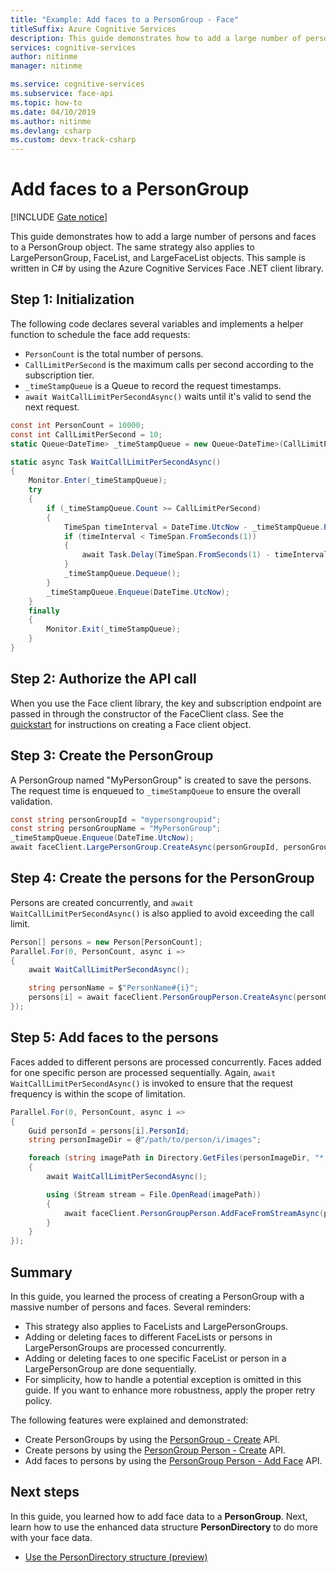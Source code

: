 ```yaml
---
title: "Example: Add faces to a PersonGroup - Face"
titleSuffix: Azure Cognitive Services
description: This guide demonstrates how to add a large number of persons and faces to a PersonGroup object with the Azure Cognitive Services Face service.
services: cognitive-services
author: nitinme
manager: nitinme

ms.service: cognitive-services
ms.subservice: face-api
ms.topic: how-to
ms.date: 04/10/2019
ms.author: nitinme
ms.devlang: csharp
ms.custom: devx-track-csharp
---
```


# Add faces to a PersonGroup

[!INCLUDE [Gate notice](../includes/identity-gate-notice.md)]

This guide demonstrates how to add a large number of persons and faces to a PersonGroup object. The same strategy also applies to LargePersonGroup, FaceList, and LargeFaceList objects. This sample is written in C# by using the Azure Cognitive Services Face .NET client library.

## Step 1: Initialization

The following code declares several variables and implements a helper function to schedule the face add requests:

- `PersonCount` is the total number of persons.
- `CallLimitPerSecond` is the maximum calls per second according to the subscription tier.
- `_timeStampQueue` is a Queue to record the request timestamps.
- `await WaitCallLimitPerSecondAsync()` waits until it's valid to send the next request.

```csharp
const int PersonCount = 10000;
const int CallLimitPerSecond = 10;
static Queue<DateTime> _timeStampQueue = new Queue<DateTime>(CallLimitPerSecond);

static async Task WaitCallLimitPerSecondAsync()
{
    Monitor.Enter(_timeStampQueue);
    try
    {
        if (_timeStampQueue.Count >= CallLimitPerSecond)
        {
            TimeSpan timeInterval = DateTime.UtcNow - _timeStampQueue.Peek();
            if (timeInterval < TimeSpan.FromSeconds(1))
            {
                await Task.Delay(TimeSpan.FromSeconds(1) - timeInterval);
            }
            _timeStampQueue.Dequeue();
        }
        _timeStampQueue.Enqueue(DateTime.UtcNow);
    }
    finally
    {
        Monitor.Exit(_timeStampQueue);
    }
}
```

## Step 2: Authorize the API call

When you use the Face client library, the key and subscription endpoint are passed in through the constructor of the FaceClient class. See the [quickstart](/azure/ai-services/computer-vision/quickstarts-sdk/identity-client-library?pivots=programming-language-csharp&tabs=visual-studio) for instructions on creating a Face client object.


## Step 3: Create the PersonGroup

A PersonGroup named "MyPersonGroup" is created to save the persons.
The request time is enqueued to `_timeStampQueue` to ensure the overall validation.

```csharp
const string personGroupId = "mypersongroupid";
const string personGroupName = "MyPersonGroup";
_timeStampQueue.Enqueue(DateTime.UtcNow);
await faceClient.LargePersonGroup.CreateAsync(personGroupId, personGroupName);
```

## Step 4: Create the persons for the PersonGroup

Persons are created concurrently, and `await WaitCallLimitPerSecondAsync()` is also applied to avoid exceeding the call limit.

```csharp
Person[] persons = new Person[PersonCount];
Parallel.For(0, PersonCount, async i =>
{
    await WaitCallLimitPerSecondAsync();

    string personName = $"PersonName#{i}";
    persons[i] = await faceClient.PersonGroupPerson.CreateAsync(personGroupId, personName);
});
```

## Step 5: Add faces to the persons

Faces added to different persons are processed concurrently. Faces added for one specific person are processed sequentially.
Again, `await WaitCallLimitPerSecondAsync()` is invoked to ensure that the request frequency is within the scope of limitation.

```csharp
Parallel.For(0, PersonCount, async i =>
{
    Guid personId = persons[i].PersonId;
    string personImageDir = @"/path/to/person/i/images";

    foreach (string imagePath in Directory.GetFiles(personImageDir, "*.jpg"))
    {
        await WaitCallLimitPerSecondAsync();

        using (Stream stream = File.OpenRead(imagePath))
        {
            await faceClient.PersonGroupPerson.AddFaceFromStreamAsync(personGroupId, personId, stream);
        }
    }
});
```

## Summary

In this guide, you learned the process of creating a PersonGroup with a massive number of persons and faces. Several reminders:

- This strategy also applies to FaceLists and LargePersonGroups.
- Adding or deleting faces to different FaceLists or persons in LargePersonGroups are processed concurrently.
- Adding or deleting faces to one specific FaceList or person in a LargePersonGroup are done sequentially.
- For simplicity, how to handle a potential exception is omitted in this guide. If you want to enhance more robustness, apply the proper retry policy.

The following features were explained and demonstrated:

- Create PersonGroups by using the [PersonGroup - Create](https://westus.dev.cognitive.microsoft.com/docs/services/563879b61984550e40cbbe8d/operations/563879b61984550f30395244) API.
- Create persons by using the [PersonGroup Person - Create](https://westus.dev.cognitive.microsoft.com/docs/services/563879b61984550e40cbbe8d/operations/563879b61984550f3039523c) API.
- Add faces to persons by using the [PersonGroup Person - Add Face](https://westus.dev.cognitive.microsoft.com/docs/services/563879b61984550e40cbbe8d/operations/563879b61984550f3039523b) API.

## Next steps

In this guide, you learned how to add face data to a **PersonGroup**. Next, learn how to use the enhanced data structure **PersonDirectory** to do more with your face data.

- [Use the PersonDirectory structure (preview)](use-persondirectory.md)
